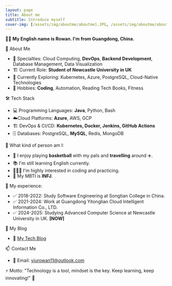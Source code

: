 ```yaml
---
layout: page
title: About me
subtitle: Introduce myself
cover-img: [/assets/img/aboutme/aboutme1.JPG, /assets/img/aboutme/aboutme2.JPG, /assets/img/aboutme/aboutme4.JPG]
---
```


👋🏼 **My English name is Rowan. I'm from Guangdong, China.**

🚀 About Me
- 🎯 Specialties: Cloud Computing, **DevOps**, **Backend Development**, Database Management, Data Visualization
- 🏗 Current Role: **Student of Newcastle University in UK**
- 🌱 Currently Exploring: Kubernetes, Azure, PostgreSQL, Cloud-Native Technologies
- 🎨 Hobbies: **Coding**, Automation, Reading Tech Books, Fitness

🛠 Tech Stack
- 💻 Programming Languages: **Java**, Python, Bash
- ☁️Cloud Platforms: **Azure**, AWS, GCP
- 🏗 DevOps & CI/CD: **Kubernetes, Docker, Jenkins, GitHub Actions**
- 🗄 Databases: PostgreSQL, **MySQL**, Redis, MongoDB

📍 What kind of person am I:
- 🏀 I enjoy playing **basketball** with my pals and **travelling** around ✈️.
- 📚 I'm still learning English currently.
- 👩🏻‍💻 I'm highly interested in coding and practicing.
- 🌠 My MBTI is **INFJ**.

📍 My experience:
- ✅ 2018-2022: Study Software Engineering at Songtian College in China.
- ✅ 2021-2024: Work at Guangdong Yitonglian Cloud Intelligent Information Co., LTD.
- ✅ 2024-2025: Studying Advanced Computer Science at Newcastle University in UK. **[NOW]**

📌 My Blog
- 📖 [My Tech Blog](https://hsoopyao.github.io/)

📫 Contact Me
- 📧 Email: yiurowan11@outlook.com

⚡️ Motto: "Technology is a tool, mindset is the key. Keep learning, keep innovating!" 🚀